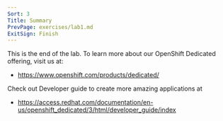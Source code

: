 ```yaml
---
Sort: 3
Title: Summary
PrevPage: exercises/lab1.md
ExitSign: Finish
---
```


This is the end of the lab. To learn more about our OpenShift Dedicated offering, visit us at:

* https://www.openshift.com/products/dedicated/

Check out Developer guide to create more amazing applications at
* https://access.redhat.com/documentation/en-us/openshift_dedicated/3/html/developer_guide/index
